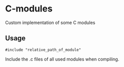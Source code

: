 # C-modules
Custom implementation of some C modules

## Usage
```
#include "relative_path_of_module"
```
Include the .c files of all used modules when compiling.
